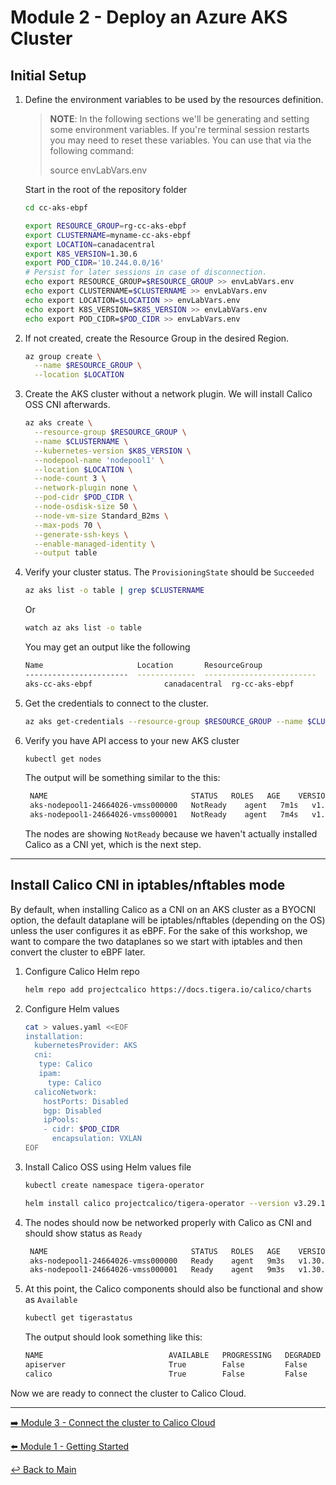 # Module 2 - Deploy an Azure AKS Cluster

## Initial Setup

1. Define the environment variables to be used by the resources definition.

   > **NOTE**: In the following sections we'll be generating and setting some environment variables. If you're terminal session restarts you may need to reset these variables. You can use that via the following command:
   >
   > source envLabVars.env

   Start in the root of the repository folder

   ```bash
   cd cc-aks-ebpf
   ```

   ```bash
   export RESOURCE_GROUP=rg-cc-aks-ebpf
   export CLUSTERNAME=myname-cc-aks-ebpf
   export LOCATION=canadacentral
   export K8S_VERSION=1.30.6
   export POD_CIDR='10.244.0.0/16'
   # Persist for later sessions in case of disconnection.
   echo export RESOURCE_GROUP=$RESOURCE_GROUP >> envLabVars.env
   echo export CLUSTERNAME=$CLUSTERNAME >> envLabVars.env
   echo export LOCATION=$LOCATION >> envLabVars.env
   echo export K8S_VERSION=$K8S_VERSION >> envLabVars.env
   echo export POD_CIDR=$POD_CIDR >> envLabVars.env
   ```

2. If not created, create the Resource Group in the desired Region.

   ```bash
   az group create \
     --name $RESOURCE_GROUP \
     --location $LOCATION
   ```

3. Create the AKS cluster without a network plugin. We will install Calico OSS CNI afterwards.

   ```bash
   az aks create \
     --resource-group $RESOURCE_GROUP \
     --name $CLUSTERNAME \
     --kubernetes-version $K8S_VERSION \
     --nodepool-name 'nodepool1' \
     --location $LOCATION \
     --node-count 3 \
     --network-plugin none \
     --pod-cidr $POD_CIDR \
     --node-osdisk-size 50 \
     --node-vm-size Standard_B2ms \
     --max-pods 70 \
     --generate-ssh-keys \
     --enable-managed-identity \
     --output table
   ```

4. Verify your cluster status. The `ProvisioningState` should be `Succeeded`

   ```bash
   az aks list -o table | grep $CLUSTERNAME
   ```

   Or

   ```bash
   watch az aks list -o table 
   ```

   You may get an output like the following

   ```bash
   Name                     Location       ResourceGroup              KubernetesVersion    CurrentKubernetesVersion    ProvisioningState    Fqdn
   -----------------------  -------------  -------------------------  -------------------  --------------------------  -------------------  -----------------------------------------------------------------------
   aks-cc-aks-ebpf                canadacentral  rg-cc-aks-ebpf                1.30                 1.30.6                      Succeeded          aks-rg-cc-aks-03cfb8-ub5gqil0.hcp.canadacentral.azmk8s.io
   ```

5. Get the credentials to connect to the cluster.

   ```bash
   az aks get-credentials --resource-group $RESOURCE_GROUP --name $CLUSTERNAME
   ```

6. Verify you have API access to your new AKS cluster

   ```bash
   kubectl get nodes
   ```

   The output will be something similar to the this:

   ```bash
    NAME                                STATUS   ROLES   AGE    VERSION
    aks-nodepool1-24664026-vmss000000   NotReady    agent   7m1s   v1.30.6
    aks-nodepool1-24664026-vmss000001   NotReady    agent   7m4s   v1.30.6
   ```

   The nodes are showing `NotReady` because we haven't actually installed Calico as a CNI yet, which is the next step.

---

## Install Calico CNI in iptables/nftables mode

By default, when installing Calico as a CNI on an AKS cluster as a BYOCNI option, the default dataplane will be iptables/nftables (depending on the OS) unless the user configures it as eBPF. For the sake of this workshop, we want to compare the two dataplanes so we start with iptables and then convert the cluster to eBPF later.

1. Configure Calico Helm repo

   ```bash
   helm repo add projectcalico https://docs.tigera.io/calico/charts
   ```

2. Configure Helm values

   ```bash
   cat > values.yaml <<EOF
   installation:
     kubernetesProvider: AKS
     cni:
      type: Calico
      ipam:
        type: Calico
     calicoNetwork:
       hostPorts: Disabled
       bgp: Disabled
       ipPools:
       - cidr: $POD_CIDR
         encapsulation: VXLAN
   EOF
   ```

3. Install Calico OSS using Helm values file

   ```bash
   kubectl create namespace tigera-operator
   ```

   ```bash
   helm install calico projectcalico/tigera-operator --version v3.29.1 -f values.yaml --namespace tigera-operator
   ```

4. The nodes should now be networked properly with Calico as CNI and should show status as `Ready`

   ```bash
    NAME                                STATUS   ROLES   AGE    VERSION
    aks-nodepool1-24664026-vmss000000   Ready    agent   9m3s   v1.30.6
    aks-nodepool1-24664026-vmss000001   Ready    agent   9m3s   v1.30.6
   ```

5. At this point, the Calico components should also be functional and show as `Available`

   ```bash
   kubectl get tigerastatus 
   ```

   The output should look something like this:

   ```bash
   NAME                            AVAILABLE   PROGRESSING   DEGRADED   SINCE
   apiserver                       True        False         False      11m
   calico                          True        False         False      11m
   ```

Now we are ready to connect the cluster to Calico Cloud.

---

[:arrow_right: Module 3 - Connect the cluster to Calico Cloud](module-3-connect-calicocloud.md)  

[:arrow_left: Module 1 - Getting Started](module-1-getting-started.md)

[:leftwards_arrow_with_hook: Back to Main](../README.md)  
